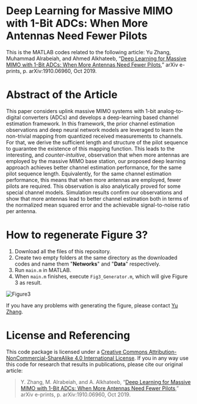 # Deep Learning for Massive MIMO with 1-Bit ADCs: When More Antennas Need Fewer Pilots
This is the MATLAB codes related to the following article: Yu Zhang, Muhammad Alrabeiah, and Ahmed Alkhateeb, “[Deep Learning for Massive MIMO with 1-Bit ADCs: When More Antennas Need Fewer Pilots](https://arxiv.org/abs/1910.06960),” arXiv e-prints, p. arXiv:1910.06960, Oct 2019.
# Abstract of the Article
This paper considers uplink massive MIMO systems with 1-bit analog-to-digital converters (ADCs) and develops a deep-learning based channel estimation framework. In this framework, the prior channel estimation observations and deep neural network models are leveraged to learn the non-trivial mapping from quantized received measurements to channels. For that, we derive the sufficient length and structure of the pilot sequence to guarantee the existence of this mapping function. This leads to the interesting, and _counter-intuitive_, observation that when more antennas are employed by the massive MIMO base station, our proposed deep learning  approach achieves better channel estimation performance, for the same pilot sequence length. Equivalently, for the same channel estimation performance, this means that when more antennas are employed, fewer pilots are required. This observation is also analytically proved for some special channel models. Simulation results confirm our observations and show that more antennas lead to better channel estimation both in terms of the normalized mean squared error and the achievable signal-to-noise ratio per antenna.

# How to regenerate Figure 3?
1. Download all the files of this repository.
2. Create two empty folders at the same directory as the downloaded codes and name them "**Networks**" and "**Data**" respectively.
3. Run `main.m` in MATLAB.
4. When `main.m` finishes, execute `Fig3_Generator.m`, which will give Figure 3 as result.

![Figure3](https://github.com/YuZhang-GitHub/1-Bit-ADCs/blob/master/SNR.png)

If you have any problems with generating the figure, please contact [Yu Zhang](https://sites.google.com/view/yuzhangmatrix).

# License and Referencing
This code package is licensed under a [Creative Commons Attribution-NonCommercial-ShareAlike 4.0 International License](https://creativecommons.org/licenses/by-nc-sa/4.0/). If you in any way use this code for research that results in publications, please cite our original article:
> Y. Zhang, M. Alrabeiah, and A. Alkhateeb, “[Deep Learning for Massive MIMO with 1-Bit ADCs: When More Antennas Need Fewer Pilots](https://arxiv.org/abs/1910.06960),” arXiv e-prints, p. arXiv:1910.06960, Oct 2019.
